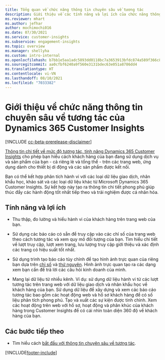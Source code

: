 ```yaml
---
title: Tổng quan về chức năng thông tin chuyên sâu về tương tác
description: Giới thiệu về các tính năng và lợi ích của chức năng thông tin chuyên sâu về tương tác.
ms.reviewer: mhart
ms.author: jefhar
author: mochimochi016
ms.date: 07/30/2021
ms.service: customer-insights
ms.subservice: engagement-insights
ms.topic: overview
ms.manager: shellyha
ms.custom: intro-internal
ms.openlocfilehash: b7bb1e5aa1adc5893dd0118bc7a3653913bfdc874a589f366c8c37152bbfef4d
ms.sourcegitcommit: aa0cfbf6240a9f560e3131bdec63e051a8786dd4
ms.translationtype: HT
ms.contentlocale: vi-VN
ms.lasthandoff: 08/10/2021
ms.locfileid: "7033382"
---
```

# <a name="about-dynamics-365-customer-insights-engagement-insights-capability"></a>Giới thiệu về chức năng thông tin chuyên sâu về tương tác của Dynamics 365 Customer Insights 

[!INCLUDE [cc-beta-prerelease-disclaimer](includes/cc-beta-prerelease-disclaimer.md)]

[Thông tin chi tiết về mức độ tương tác, tính năng Dynamics 365 Customer Insights](https://dynamics.microsoft.com/ai/customer-insights/engagement-insights-capability/) cho phép bạn hiểu cách khách hàng của bạn đang sử dụng dịch vụ và sản phẩm của bạn - cả riêng lẻ và tổng thể - trên các trang web, ứng dụng dành cho thiết bị di động và các sản phẩm được kết nối.

Bạn có thể kết hợp phân tích hành vi với các loại dữ liệu giao dịch, nhân khẩu học, khảo sát và các loại dữ liệu khác từ Microsoft Dynamics 365 Customer Insights. Sự kết hợp này tạo ra thông tin chi tiết phong phú giúp thúc đẩy các hành động tốt nhất tiếp theo và trải nghiệm được cá nhân hóa.

## <a name="features-and-benefits"></a>Tính năng và lợi ích

- Thu thập, đo lường và hiểu hành vi của khách hàng trên trang web của bạn.

- Sử dụng các báo cáo có sẵn để truy cập vào các chỉ số của trang web theo cách tương tác và xem quy mô đối tượng của bạn. Tìm hiểu chi tiết về lượt truy cập, lượt xem trang, lưu lượng truy cập giới thiệu và xác định các trang có hiệu suất tốt nhất.

- Sử dụng trình tạo báo cáo tùy chỉnh để tạo hình ảnh trực quan của riêng bạn dựa trên [chỉ số](glossary.md) và [thứ nguyên](glossary.md). Hình ảnh trực quan tạo ra các dạng xem bạn cần để trả lời các câu hỏi kinh doanh của mình.

- Mang lại dữ liệu từ nhiều kênh. Ví dụ: sử dụng dữ liệu hành vi từ các lượt tương tác trên trang web với dữ liệu giao dịch và nhân khẩu học về khách hàng của bạn. Sử dụng dữ liệu để xây dựng và xem các báo cáo tương tác bao gồm các hoạt động web và hồ sơ khách hàng để có số liệu phân tích phong phú. Tạo và xuất các sự kiện được tinh chỉnh. Xem các hoạt động trên web với hồ sơ, hoạt động và phân khúc của khách hàng trong Customer Insights để có cái nhìn toàn diện 360 độ về khách hàng của bạn.


## <a name="next-steps"></a>Các bước tiếp theo

- Tìm hiểu cách [bắt đầu với thông tin chuyên sâu về tương tác](get-started.md).


[!INCLUDE[footer-include](../includes/footer-banner.md)]